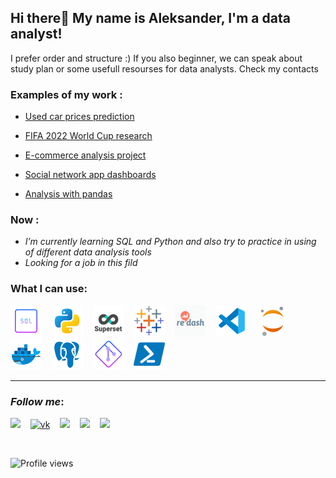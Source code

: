 ## Hi there👋 My name is Aleksander, I'm a data analyst!


I prefer order and structure :)
If you also beginner, we can speak about study plan or some usefull resourses for data analysts. Check my contacts 

### Examples of my work :

* [Used car prices prediction](https://github.com/avgalkov/collab-notebooks/blob/main/human_learning.ipynb)&nbsp;&nbsp;&nbsp;

* [FIFA 2022 World Cup research](https://github.com/avgalkov/Kaggle-research/blob/main/fifa-2022-world-cup-research.ipynb)&nbsp;&nbsp;&nbsp;

* [E-commerce analysis project](https://github.com/avgalkov/Analytic-projects/blob/main/E-commerce%20analysis%20project/E-commerse%20project.ipynb)&nbsp;&nbsp;&nbsp;

* [Social network app dashboards](https://github.com/avgalkov/Analytic-projects/tree/main/social%20app)&nbsp;&nbsp;&nbsp;

* [Analysis with pandas](https://github.com/avgalkov/Analytical-practice/tree/main/Pandas%20research)&nbsp;&nbsp;&nbsp;

### Now :

- *I’m currently learning SQL and Python and also try to practice in using of different data analysis tools*
- *Looking for a job in this fild*

### What I can use:

![sql](https://github.com/avgalkov/avgalkov/blob/main/assets/sql.png)&nbsp;&nbsp;&nbsp;
![python](https://github.com/avgalkov/avgalkov/blob/main/assets/python.png)&nbsp;&nbsp;&nbsp;
![superset](https://github.com/avgalkov/avgalkov/blob/main/assets/superset.png)&nbsp;&nbsp;&nbsp;
![tableau](https://github.com/avgalkov/avgalkov/blob/main/assets/tableau.png)&nbsp;&nbsp;&nbsp;
![redash](https://github.com/avgalkov/avgalkov/blob/main/assets/redash.png)&nbsp;&nbsp;&nbsp;
![vsc](https://github.com/avgalkov/avgalkov/blob/main/assets/vsc.png)&nbsp;&nbsp;&nbsp;
![jupyter](https://github.com/avgalkov/avgalkov/blob/main/assets/jupyter.png)&nbsp;&nbsp;&nbsp;
![docker](https://github.com/avgalkov/avgalkov/blob/main/assets/docker.png)&nbsp;&nbsp;&nbsp;
![postgres](https://github.com/avgalkov/avgalkov/blob/main/assets/postgresql.png)&nbsp;&nbsp;&nbsp;
![git](https://github.com/avgalkov/avgalkov/blob/main/assets/git.png)&nbsp;&nbsp;&nbsp;
![powershell](https://github.com/avgalkov/avgalkov/blob/main/assets/powershell.png)

______________________
### *Follow me*:

[![](https://img.shields.io/badge/Telegram-<COLOR>?style=social&logo=telegram)](https://t.me/alexglkv)&nbsp;&nbsp;&nbsp;
[![vk](https://img.shields.io/badge/Vkontakte-<COLOR>?style=social&logo=vk)](https://vk.com/galkov91)&nbsp;&nbsp;&nbsp;
[![](https://img.shields.io/badge/Facebook-<COLOR>?style=social&logo=facebook)](https://www.facebook.com/)&nbsp;&nbsp;&nbsp;
[![](https://img.shields.io/badge/Stepik-<COLOR>?style=social&logo=appveyor)](https://stepik.org/users/537725888)&nbsp;&nbsp;&nbsp;
[![](https://img.shields.io/badge/Kaggle-<COLOR>?style=social&logo=kaggle)](https://www.kaggle.com/aleksandergalkov)&nbsp;&nbsp;&nbsp;

<br />


![Profile views](https://gpvc.arturio.dev/avgalkov)
